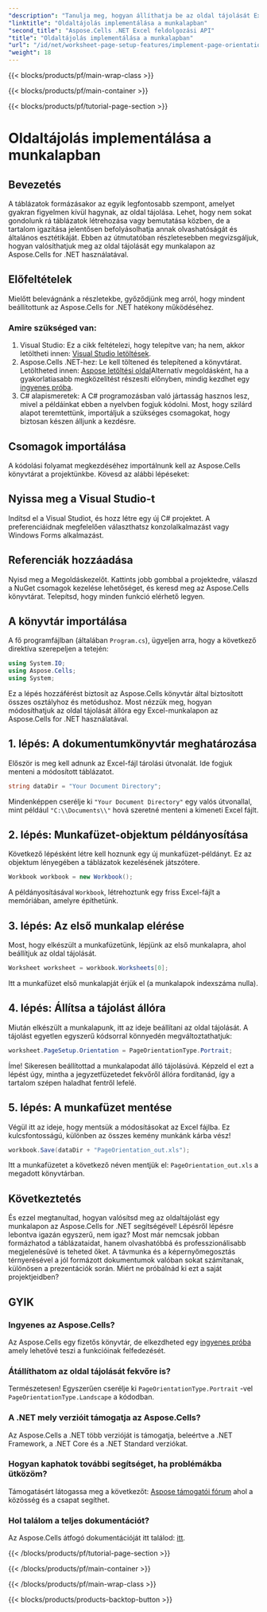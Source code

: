 ```yaml
---
"description": "Tanulja meg, hogyan állíthatja be az oldal tájolását Excel-munkafüzetekben az Aspose.Cells for .NET használatával. Egyszerű, lépésről lépésre útmutató a dokumentumok jobb megjelenítéséhez."
"linktitle": "Oldaltájolás implementálása a munkalapban"
"second_title": "Aspose.Cells .NET Excel feldolgozási API"
"title": "Oldaltájolás implementálása a munkalapban"
"url": "/id/net/worksheet-page-setup-features/implement-page-orientation/"
"weight": 18
---
```


{{< blocks/products/pf/main-wrap-class >}}

{{< blocks/products/pf/main-container >}}

{{< blocks/products/pf/tutorial-page-section >}}

# Oldaltájolás implementálása a munkalapban

## Bevezetés
A táblázatok formázásakor az egyik legfontosabb szempont, amelyet gyakran figyelmen kívül hagynak, az oldal tájolása. Lehet, hogy nem sokat gondolunk rá táblázatok létrehozása vagy bemutatása közben, de a tartalom igazítása jelentősen befolyásolhatja annak olvashatóságát és általános esztétikáját. Ebben az útmutatóban részletesebben megvizsgáljuk, hogyan valósíthatjuk meg az oldal tájolását egy munkalapon az Aspose.Cells for .NET használatával.
## Előfeltételek
Mielőtt belevágnánk a részletekbe, győződjünk meg arról, hogy mindent beállítottunk az Aspose.Cells for .NET hatékony működéséhez.
### Amire szükséged van:
1. Visual Studio: Ez a cikk feltételezi, hogy telepítve van; ha nem, akkor letöltheti innen: [Visual Studio letöltések](https://visualstudio.microsoft.com/vs/).
2. Aspose.Cells .NET-hez: Le kell töltened és telepítened a könyvtárat. Letöltheted innen: [Aspose letöltési oldal](https://releases.aspose.com/cells/net/)Alternatív megoldásként, ha a gyakorlatiasabb megközelítést részesíti előnyben, mindig kezdhet egy [ingyenes próba](https://releases.aspose.com/).
3. C# alapismeretek: A C# programozásban való jártasság hasznos lesz, mivel a példáinkat ebben a nyelvben fogjuk kódolni.
Most, hogy szilárd alapot teremtettünk, importáljuk a szükséges csomagokat, hogy biztosan készen álljunk a kezdésre.
## Csomagok importálása
A kódolási folyamat megkezdéséhez importálnunk kell az Aspose.Cells könyvtárat a projektünkbe. Kövesd az alábbi lépéseket:
## Nyissa meg a Visual Studio-t 
Indítsd el a Visual Studiot, és hozz létre egy új C# projektet. A preferenciáidnak megfelelően választhatsz konzolalkalmazást vagy Windows Forms alkalmazást.
## Referenciák hozzáadása
Nyisd meg a Megoldáskezelőt. Kattints jobb gombbal a projektedre, válaszd a NuGet csomagok kezelése lehetőséget, és keresd meg az Aspose.Cells könyvtárat. Telepítsd, hogy minden funkció elérhető legyen.
## A könyvtár importálása 
A fő programfájlban (általában `Program.cs`), ügyeljen arra, hogy a következő direktíva szerepeljen a tetején:
```csharp
using System.IO;
using Aspose.Cells;
using System;
```
Ez a lépés hozzáférést biztosít az Aspose.Cells könyvtár által biztosított összes osztályhoz és metódushoz.
Most nézzük meg, hogyan módosíthatjuk az oldal tájolását állóra egy Excel-munkalapon az Aspose.Cells for .NET használatával.
## 1. lépés: A dokumentumkönyvtár meghatározása
Először is meg kell adnunk az Excel-fájl tárolási útvonalát. Ide fogjuk menteni a módosított táblázatot.
```csharp
string dataDir = "Your Document Directory";
```
Mindenképpen cserélje ki `"Your Document Directory"` egy valós útvonallal, mint például `"C:\\Documents\\"` hová szeretné menteni a kimeneti Excel fájlt.
## 2. lépés: Munkafüzet-objektum példányosítása
Következő lépésként létre kell hoznunk egy új munkafüzet-példányt. Ez az objektum lényegében a táblázatok kezelésének játszótere.
```csharp
Workbook workbook = new Workbook();
```
A példányosításával `Workbook`, létrehoztunk egy friss Excel-fájlt a memóriában, amelyre építhetünk.
## 3. lépés: Az első munkalap elérése
Most, hogy elkészült a munkafüzetünk, lépjünk az első munkalapra, ahol beállítjuk az oldal tájolását. 
```csharp
Worksheet worksheet = workbook.Worksheets[0];
```
Itt a munkafüzet első munkalapját érjük el (a munkalapok indexszáma nulla). 
## 4. lépés: Állítsa a tájolást állóra
Miután elkészült a munkalapunk, itt az ideje beállítani az oldal tájolását. A tájolást egyetlen egyszerű kódsorral könnyedén megváltoztathatjuk:
```csharp
worksheet.PageSetup.Orientation = PageOrientationType.Portrait;
```
Íme! Sikeresen beállítottad a munkalapodat álló tájolásúvá. Képzeld el ezt a lépést úgy, mintha a jegyzetfüzetedet fekvőről állóra fordítanád, így a tartalom szépen haladhat fentről lefelé.
## 5. lépés: A munkafüzet mentése
Végül itt az ideje, hogy mentsük a módosításokat az Excel fájlba. Ez kulcsfontosságú, különben az összes kemény munkánk kárba vész!
```csharp
workbook.Save(dataDir + "PageOrientation_out.xls");
```
Itt a munkafüzetet a következő néven mentjük el: `PageOrientation_out.xls` a megadott könyvtárban.
## Következtetés
És ezzel megtanultad, hogyan valósítsd meg az oldaltájolást egy munkalapon az Aspose.Cells for .NET segítségével! Lépésről lépésre lebontva igazán egyszerű, nem igaz? Most már nemcsak jobban formázhatod a táblázataidat, hanem olvashatóbbá és professzionálisabb megjelenésűvé is teheted őket.
A távmunka és a képernyőmegosztás térnyerésével a jól formázott dokumentumok valóban sokat számítanak, különösen a prezentációk során. Miért ne próbálnád ki ezt a saját projektjeidben? 
## GYIK
### Ingyenes az Aspose.Cells?
Az Aspose.Cells egy fizetős könyvtár, de elkezdheted egy [ingyenes próba](https://releases.aspose.com/) amely lehetővé teszi a funkcióinak felfedezését.
### Átállíthatom az oldal tájolását fekvőre is?
Természetesen! Egyszerűen cserélje ki `PageOrientationType.Portrait` -vel `PageOrientationType.Landscape` a kódodban.
### A .NET mely verzióit támogatja az Aspose.Cells?
Az Aspose.Cells a .NET több verzióját is támogatja, beleértve a .NET Framework, a .NET Core és a .NET Standard verziókat.
### Hogyan kaphatok további segítséget, ha problémákba ütközöm?
Támogatásért látogassa meg a következőt: [Aspose támogatói fórum](https://forum.aspose.com/c/cells/9) ahol a közösség és a csapat segíthet.
### Hol találom a teljes dokumentációt?
Az Aspose.Cells átfogó dokumentációját itt találod: [itt](https://reference.aspose.com/cells/net/).


{{< /blocks/products/pf/tutorial-page-section >}}

{{< /blocks/products/pf/main-container >}}

{{< /blocks/products/pf/main-wrap-class >}}

{{< blocks/products/products-backtop-button >}}